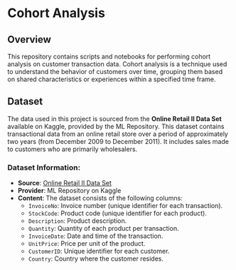 # Cohort Analysis

## Overview
This repository contains scripts and notebooks for performing cohort analysis on customer transaction data. Cohort analysis is a technique used to understand the behavior of customers over time, grouping them based on shared characteristics or experiences within a specified time frame.

## Dataset
The data used in this project is sourced from the **Online Retail II Data Set** available on Kaggle, provided by the ML Repository. This dataset contains transactional data from an online retail store over a period of approximately two years (from December 2009 to December 2011). It includes sales made to customers who are primarily wholesalers.

### Dataset Information:
- **Source**: [Online Retail II Data Set](https://www.kaggle.com/datasets/mathchi/online-retail-ii-data-set-from-ml-repository)
- **Provider**: ML Repository on Kaggle
- **Content**: The dataset consists of the following columns:
  - `InvoiceNo`: Invoice number (unique identifier for each transaction).
  - `StockCode`: Product code (unique identifier for each product).
  - `Description`: Product description.
  - `Quantity`: Quantity of each product per transaction.
  - `InvoiceDate`: Date and time of the transaction.
  - `UnitPrice`: Price per unit of the product.
  - `CustomerID`: Unique identifier for each customer.
  - `Country`: Country where the customer resides.
